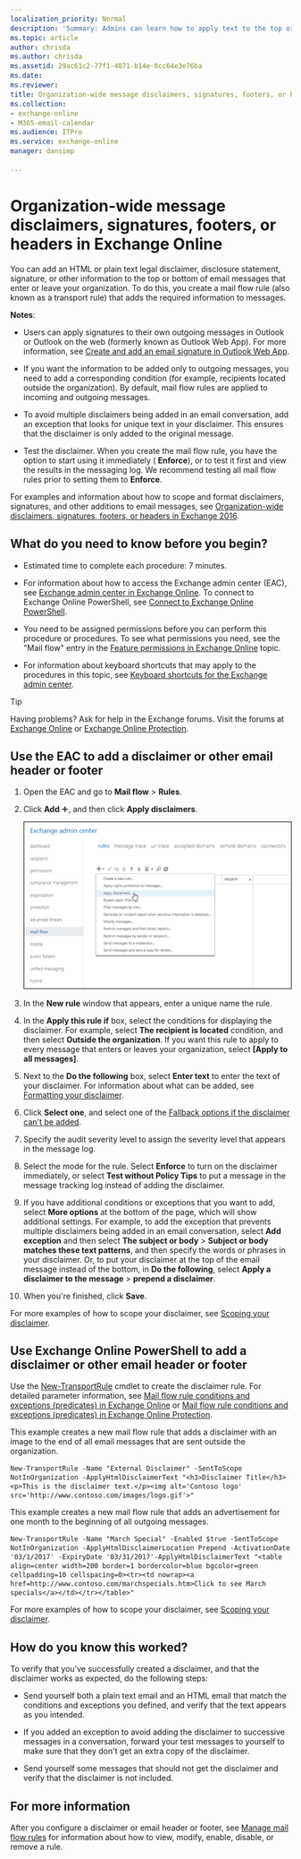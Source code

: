 ```yaml
---
localization_priority: Normal
description: 'Summary: Admins can learn how to apply text to the top or bottom of outbound messages in Exchange Online'
ms.topic: article
author: chrisda
ms.author: chrisda
ms.assetid: 29ac61c2-77f1-4071-b14e-8cc64e3e76ba
ms.date: 
ms.reviewer: 
title: Organization-wide message disclaimers, signatures, footers, or headers in Exchange Online
ms.collection: 
- exchange-online
- M365-email-calendar
ms.audience: ITPro
ms.service: exchange-online
manager: dansimp

---
```


# Organization-wide message disclaimers, signatures, footers, or headers in Exchange Online

You can add an HTML or plain text legal disclaimer, disclosure statement, signature, or other information to the top or bottom of email messages that enter or leave your organization. To do this, you create a mail flow rule (also known as a transport rule) that adds the required information to messages.

**Notes**:

- Users can apply signatures to their own outgoing messages in Outlook or Outlook on the web (formerly known as Outlook Web App). For more information, see [Create and add an email signature in Outlook Web App](https://support.office.com/article/0F230564-11B9-4239-83DE-F10CBE4DFDFC).

- If you want the information to be added only to outgoing messages, you need to add a corresponding condition (for example, recipients located outside the organization). By default, mail flow rules are applied to incoming and outgoing messages.

- To avoid multiple disclaimers being added in an email conversation, add an exception that looks for unique text in your disclaimer. This ensures that the disclaimer is only added to the original message.

- Test the disclaimer. When you create the mail flow rule, you have the option to start using it immediately ( **Enforce**), or to test it first and view the results in the messaging log. We recommend testing all mail flow rules prior to setting them to **Enforce**.

For examples and information about how to scope and format disclaimers, signatures, and other additions to email messages, see [Organization-wide disclaimers, signatures, footers, or headers in Exchange 2016](https://technet.microsoft.com/library/e45e33c9-e53b-427c-ada5-70901bc399b8.aspx).

## What do you need to know before you begin?

- Estimated time to complete each procedure: 7 minutes.

- For information about how to access the Exchange admin center (EAC), see [Exchange admin center in Exchange Online](../../exchange-admin-center.md). To connect to Exchange Online PowerShell, see [Connect to Exchange Online PowerShell](https://go.microsoft.com/fwlink/p/?linkid=396554).

- You need to be assigned permissions before you can perform this procedure or procedures. To see what permissions you need, see the "Mail flow" entry in the [Feature permissions in Exchange Online](../../permissions-exo/feature-permissions.md) topic.

- For information about keyboard shortcuts that may apply to the procedures in this topic, see [Keyboard shortcuts for the Exchange admin center](../../accessibility/keyboard-shortcuts-in-admin-center.md).

> [!TIP]
> Having problems? Ask for help in the Exchange forums. Visit the forums at [Exchange Online](https://go.microsoft.com/fwlink/p/?linkId=267542) or [Exchange Online Protection](https://go.microsoft.com/fwlink/p/?linkId=285351).

## Use the EAC to add a disclaimer or other email header or footer

1. Open the EAC and go to **Mail flow** \> **Rules**.

2. Click **Add** ![Add Icon](../../media/ITPro_EAC_AddIcon.gif), and then click **Apply disclaimers**.

   ![In the Exchange admin center, click Mal flow \> Rules \> Add to create a rule](../../media/ee818b31-f5a5-40cc-9fe5-6c04f4120716.png)

3. In the **New rule** window that appears, enter a unique name the rule.

4. In the **Apply this rule if** box, select the conditions for displaying the disclaimer. For example, select **The recipient is located** condition, and then select **Outside the organization**. If you want this rule to apply to every message that enters or leaves your organization, select **[Apply to all messages]**.

5. Next to the **Do the following** box, select **Enter text** to enter the text of your disclaimer. For information about what can be added, see [Formatting your disclaimer](https://technet.microsoft.com/library/e45e33c9-e53b-427c-ada5-70901bc399b8.aspx#FormatDisclaimer).

6. Click **Select one**, and select one of the [Fallback options if the disclaimer can't be added](https://technet.microsoft.com/library/e45e33c9-e53b-427c-ada5-70901bc399b8.aspx#FallbackOptions).

7. Specify the audit severity level to assign the severity level that appears in the message log.

8. Select the mode for the rule. Select **Enforce** to turn on the disclaimer immediately, or select **Test without Policy Tips** to put a message in the message tracking log instead of adding the disclaimer.

9. If you have additional conditions or exceptions that you want to add, select **More options** at the bottom of the page, which will show additional settings. For example, to add the exception that prevents multiple disclaimers being added in an email conversation, select **Add exception** and then select **The subject or body** \> **Subject or body matches these text patterns**, and then specify the words or phrases in your disclaimer. Or, to put your disclaimer at the top of the email message instead of the bottom, in **Do the following**, select **Apply a disclaimer to the message** \> **prepend a disclaimer**.

10. When you're finished, click **Save**.

For more examples of how to scope your disclaimer, see [Scoping your disclaimer](https://technet.microsoft.com/library/e45e33c9-e53b-427c-ada5-70901bc399b8.aspx#Scoping).

## Use Exchange Online PowerShell to add a disclaimer or other email header or footer

Use the [New-TransportRule](https://technet.microsoft.com/library/eb3546bf-ca37-474e-9c22-962fe95af276.aspx) cmdlet to create the disclaimer rule. For detailed parameter information, see [Mail flow rule conditions and exceptions (predicates) in Exchange Online](conditions-and-exceptions.md) or [Mail flow rule conditions and exceptions (predicates) in Exchange Online Protection](https://technet.microsoft.com/library/04edeaba-afd4-4207-b2cb-51bcc44e483c.aspx).

This example creates a new mail flow rule that adds a disclaimer with an image to the end of all email messages that are sent outside the organization.

```
New-TransportRule -Name "External Disclaimer" -SentToScope NotInOrganization -ApplyHtmlDisclaimerText "<h3>Disclaimer Title</h3><p>This is the disclaimer text.</p><img alt='Contoso logo' src='http://www.contoso.com/images/logo.gif'>"
```

This example creates a new mail flow rule that adds an advertisement for one month to the beginning of all outgoing messages.

```
New-TransportRule -Name "March Special" -Enabled $true -SentToScope NotInOrganization -ApplyHtmlDisclaimerLocation Prepend -ActivationDate '03/1/2017' -ExpiryDate '03/31/2017'-ApplyHtmlDisclaimerText "<table align=center width=200 border=1 bordercolor=blue bgcolor=green cellpadding=10 cellspacing=0><tr><td nowrap><a href=http://www.contoso.com/marchspecials.htm>Click to see March specials</a></td></tr></table>"
```

For more examples of how to scope your disclaimer, see [Scoping your disclaimer](https://technet.microsoft.com/library/e45e33c9-e53b-427c-ada5-70901bc399b8.aspx#Scoping).

## How do you know this worked?

To verify that you've successfully created a disclaimer, and that the disclaimer works as expected, do the following steps:

- Send yourself both a plain text email and an HTML email that match the conditions and exceptions you defined, and verify that the text appears as you intended.

- If you added an exception to avoid adding the disclaimer to successive messages in a conversation, forward your test messages to yourself to make sure that they don't get an extra copy of the disclaimer.

- Send yourself some messages that should not get the disclaimer and verify that the disclaimer is not included.

## For more information

After you configure a disclaimer or email header or footer, see [Manage mail flow rules](manage-mail-flow-rules.md) for information about how to view, modify, enable, disable, or remove a rule.

